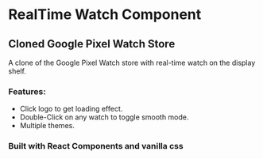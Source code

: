 # RealTime Watch Component
## Cloned Google Pixel Watch Store
A clone of the Google Pixel Watch store with real-time watch on the display shelf.

### Features:
- Click logo to get loading effect.
- Double-Click on any watch to toggle smooth mode.
- Multiple themes.

### Built with React Components and vanilla css